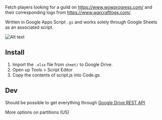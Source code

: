 Fetch players looking for a guild on https://www.wowprogress.com/ and their corresponding logs from https://www.warcraftlogs.com/.

Written in Google Apps Script `.gs` and works solely through Google Sheets as an associated script.

![Alt text](https://i.imgur.com/YDTSSl2.png "Drive")

## Install

1. Import the `.xlsx` file from `sheet/` to Google Drive.
2. Open up Tools > Script Editor
3. Copy the contents of script.js into Code.gs

## Dev
Should be possible to get everything through [Google Drive REST API](https://developers.google.com/drive/api/v2/reference/)

More options on partitions (US)
